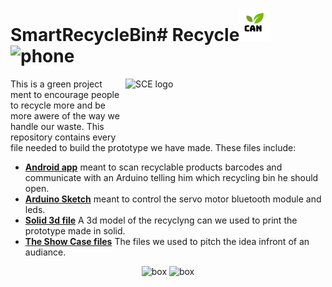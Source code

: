 # SmartRecycleBin# <b>Recycle</b><img src="https://github.com/Maor-Ar/RecycleCan/blob/main/Product%20Showcase%20Docs/appicon.png" width="50"> <img src="https://c.tenor.com/BN7Goxif43UAAAAi/application-app.gif" alt="phone" width="80" >



<img src="https://upload.wikimedia.org/wikipedia/he/4/44/SCE_logo.png" align="right"
     alt="SCE logo" width="320" height="98">
     

     
     
     
This is a green project ment to encourage people to recycle more and be more awere of the way we handle our waste.
This repository contains every file needed to build the prototype we have made.
These files include:
* **[Android app](https://github.com/Maor-Ar/RecycleCan)**  meant to scan recyclable products barcodes and communicate with an Arduino telling him which recycling bin he should open.
* **[Arduino Sketch](https://github.com/Maor-Ar/RecycleCan/tree/main/Arduino_Sketch_RecycleCan)** meant to control the servo motor bluetooth module and leds.
* **[Solid 3d file](https://github.com/Maor-Ar/RecycleCan/tree/main/SolidFiles(3dModel))** A 3d model of the recyclyng can we used to print the prototype made in solid.
* **[The Show Case files](https://github.com/Maor-Ar/RecycleCan/tree/main/Product%20Showcase%20Docs)** The files we used to pitch the idea infront of an audiance.
<div align="center">
<img src="https://media1.tenor.com/images/3170141340e138f335e63a2336199f32/tenor.gif?itemid=25272477"alt="box" height="200">
<img src="https://media.tenor.com/images/ff5e73bb86556279849e0c97b29c7f64/tenor.gif"alt="box" height="200" >




<div/>
